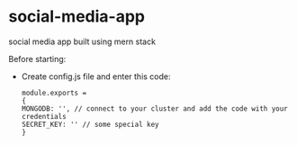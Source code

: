 # social-media-app
social media app built using mern stack

Before starting:
  - Create config.js file and enter this code: 
    ```
    module.exports = 
    {
    MONGODB: '', // connect to your cluster and add the code with your credentials
    SECRET_KEY: '' // some special key
    }
    ```
